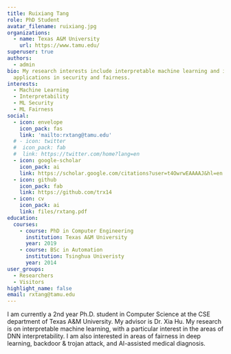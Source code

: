 ```yaml
---
title: Ruixiang Tang
role: PhD Student
avatar_filename: ruixiang.jpg
organizations:
  - name: Texas A&M University
    url: https://www.tamu.edu/
superuser: true
authors:
  - admin
bio: My research interests include interpretable machine learning and its
  applications in security and fairness.
interests:
  - Machine Learning
  - Interpretability
  - ML Security
  - ML Fairness
social:
  - icon: envelope
    icon_pack: fas
    link: 'mailto:rxtang@tamu.edu'
  # - icon: twitter
  #  icon_pack: fab
  #  link: https://twitter.com/home?lang=en
  - icon: google-scholar
    icon_pack: ai
    link: https://scholar.google.com/citations?user=t4OwrwEAAAAJ&hl=en
  - icon: github
    icon_pack: fab
    link: https://github.com/trx14
  - icon: cv
    icon_pack: ai
    link: files/rxtang.pdf
education:
  courses:
    - course: PhD in Computer Engineering
      institution: Texas A&M University
      year: 2019
    - course: BSc in Automation
      institution: Tsinghua Univeristy
      year: 2014
user_groups:
  - Researchers
  - Visitors
highlight_name: false
email: rxtang@tamu.edu
---
```

I am currently a 2nd year Ph.D. student in Computer Science at the CSE department of Texas A&M University. My advisor is Dr. Xia Hu. My research is on interpretable machine learning, with a particular interest in the areas of DNN interpretability. I am also interested in areas of fairness in deep learning, backdoor & trojan attack, and AI-assisted medical diagnosis.
